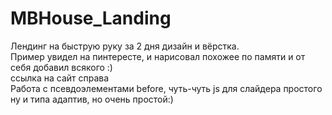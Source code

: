 # MBHouse_Landing
Лендинг на быструю руку за 2 дня дизайн и вёрстка.<br>
Пример увидел на пинтересте, и нарисовал похожее по памяти и от себя добавил всякого :) <br>
ссылка на сайт справа <br>
Работа с псевдоэлементами before, чуть-чуть js для слайдера простого <br>
ну и типа адаптив, но очень простой:)
